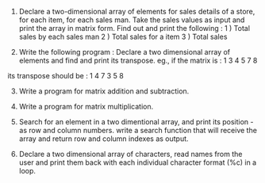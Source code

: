 1) Declare a two-dimensional array of elements for sales details of a store, for each item, for each sales man. Take the sales values as input and print the array in matrix form.
Find out and print the following :
1 ) Total sales by each sales man
2 ) Total sales for a item
3 ) Total sales

2) Write the following program :
Declare a two dimensional array of elements and find and print its transpose.
eg., if the matrix is :       1 3
                                          4 5
                                          7 8

its transpose should be :     1 4 7
                                                3 5 8

3) Write a program  for matrix addition and subtraction.

4) Write a program  for matrix multiplication.

5) Search for an element in a two dimentional array, and print its position - as row and column numbers. write a search function that will receive the array and return row and column indexes as output.

6) Declare a two dimensional array of characters, read names from the user and print them back with each individual character format (%c) in a loop.

